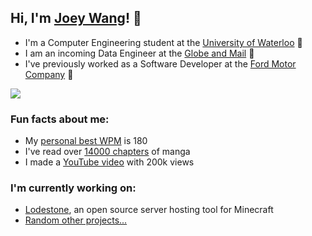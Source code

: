 <h2>Hi, I'm <a href="https://joeywang.ca/">Joey Wang</a>! 👋</h2>
<p>
  <ul>
    <li>I'm a Computer Engineering student at the <a href="https://www.reddit.com/r/uwaterloo/">University of Waterloo</a> 🦆</li>
    <li>I am an incoming Data Engineer at the <a href="https://www.theglobeandmail.com/">Globe and Mail</a> 📰</li>
    <li>I've previously worked as a Software Developer at the <a href="https://ford.com/">Ford Motor Company</a> 🚗</li>
  </ul>
</p>

<p><img src="https://media.tenor.com/w5a0WVW1GbsAAAAd/nijika-bocchi-the-rock.gif"></p>
<h3>Fun facts about me:</h3>
<p>
  <ul>
    <li>My <a href="https://monkeytype.com/profile/Jopee">personal best WPM</a> is 180</li>
    <li>I've read over <a href="https://anilist.co/user/Jopee/">14000 chapters</a> of manga</li>
    <li>I made a <a href="https://www.youtube.com/watch?v=IeQGV67qcRM">YouTube video</a> with 200k views</li>
  </ul>
</p>

<h3>I'm currently working on:</h3>
<p>
  <ul>
    <li><a href="https://github.com/Lodestone-Team">Lodestone</a>, an open source server hosting tool for Minecraft</li>
    <li><a href="https://www.youtube.com/watch?v=J2YRzOwIgio">Random other projects...</a></li>
  </ul>
</p>

